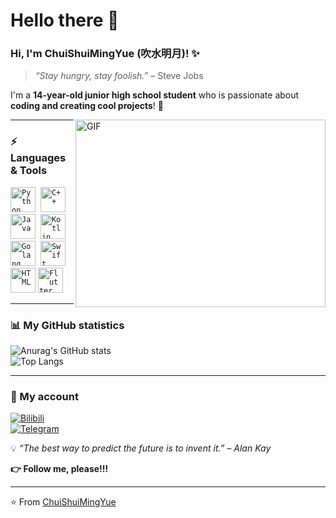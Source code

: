 # Hello there 👋

### Hi, I'm **ChuiShuiMingYue (吹水明月)!** ✨  

> *“Stay hungry, stay foolish.”* – Steve Jobs  

I'm a **14-year-old junior high school student** who is passionate about **coding and creating cool projects**! 🚀  

<img align="right" alt="GIF" src="https://github.com/VatanaChhorn/VatanaChhorn/blob/master/image_processing20200107-3552-13pkkb4.gif" width="400" height="300" />

---

### ⚡ Languages & Tools  

<p align="left">
  <code><img src="https://github.com/abranhe/programming-languages-logos/blob/master/src/python/python_48x48.png" alt="Python" width="40" height="40"/></code>&nbsp;
  <code><img src="https://github.com/abranhe/programming-languages-logos/blob/master/src/cpp/cpp_48x48.png" alt="C++" width="40" height="40" /></code>&nbsp;
  <code><img src="https://github.com/abranhe/programming-languages-logos/blob/master/src/java/java_48x48.png" alt="Java" width="40" height="40" /></code>&nbsp;
  <code><img src="https://github.com/abranhe/programming-languages-logos/blob/master/src/kotlin/kotlin_48x48.png" alt="Kotlin" width="40" height="40" /></code>&nbsp;
  <code><img src="https://github.com/abranhe/programming-languages-logos/blob/master/src/go/go_48x48.png" alt="Golang" width="40" height="40" /></code>&nbsp;
  <code><img src="https://github.com/abranhe/programming-languages-logos/blob/master/src/swift/swift_48x48.png" alt="Swift" width="40" height="40" /></code>&nbsp;
  <code><img src="https://github.com/abranhe/programming-languages-logos/blob/master/src/html/html_48x48.png" alt="HTML" width="40" height="40" /></code>
  <code><img src="https://upload.wikimedia.org/wikipedia/commons/1/17/Google-flutter-logo.png" alt="Flutter" width="40" height="40" /></code>
</p>

---

### 📊 My GitHub statistics  

![Anurag's GitHub stats](https://github-readme-stats.vercel.app/api?username=chuishui233&show_icons=true&theme=dracula)  
![Top Langs](https://github-readme-stats.vercel.app/api/top-langs/?username=chuishui233&layout=compact)  

---

### 🌈 My account  

[![Bilibili](https://img.shields.io/badge/Bilibili-white?logo=bilibili)](https://space.bilibili.com/1012112596)  
[![Telegram](https://img.shields.io/badge/Telegram-white?logo=telegram)](https://t.me/koishi514)  

💡 *“The best way to predict the future is to invent it.” – Alan Kay*  

**👉 Follow me, please!!!**  

---

⭐️ From [ChuiShuiMingYue](https://github.com/ChuiShui233)  
